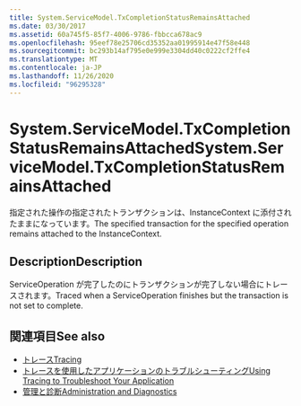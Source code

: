 ```yaml
---
title: System.ServiceModel.TxCompletionStatusRemainsAttached
ms.date: 03/30/2017
ms.assetid: 60a745f5-85f7-4006-9786-fbbcca678ac9
ms.openlocfilehash: 95eef78e25706cd35352aa01995914e47f58e448
ms.sourcegitcommit: bc293b14af795e0e999e3304dd40c0222cf2ffe4
ms.translationtype: MT
ms.contentlocale: ja-JP
ms.lasthandoff: 11/26/2020
ms.locfileid: "96295328"
---
```

# <a name="systemservicemodeltxcompletionstatusremainsattached"></a><span data-ttu-id="93846-102">System.ServiceModel.TxCompletionStatusRemainsAttached</span><span class="sxs-lookup"><span data-stu-id="93846-102">System.ServiceModel.TxCompletionStatusRemainsAttached</span></span>

<span data-ttu-id="93846-103">指定された操作の指定されたトランザクションは、InstanceContext に添付されたままになっています。</span><span class="sxs-lookup"><span data-stu-id="93846-103">The specified transaction for the specified operation remains attached to the InstanceContext.</span></span>  
  
## <a name="description"></a><span data-ttu-id="93846-104">Description</span><span class="sxs-lookup"><span data-stu-id="93846-104">Description</span></span>  

 <span data-ttu-id="93846-105">ServiceOperation が完了したのにトランザクションが完了しない場合にトレースされます。</span><span class="sxs-lookup"><span data-stu-id="93846-105">Traced when a ServiceOperation finishes but the transaction is not set to complete.</span></span>  
  
## <a name="see-also"></a><span data-ttu-id="93846-106">関連項目</span><span class="sxs-lookup"><span data-stu-id="93846-106">See also</span></span>

- [<span data-ttu-id="93846-107">トレース</span><span class="sxs-lookup"><span data-stu-id="93846-107">Tracing</span></span>](index.md)
- [<span data-ttu-id="93846-108">トレースを使用したアプリケーションのトラブルシューティング</span><span class="sxs-lookup"><span data-stu-id="93846-108">Using Tracing to Troubleshoot Your Application</span></span>](using-tracing-to-troubleshoot-your-application.md)
- [<span data-ttu-id="93846-109">管理と診断</span><span class="sxs-lookup"><span data-stu-id="93846-109">Administration and Diagnostics</span></span>](../index.md)
